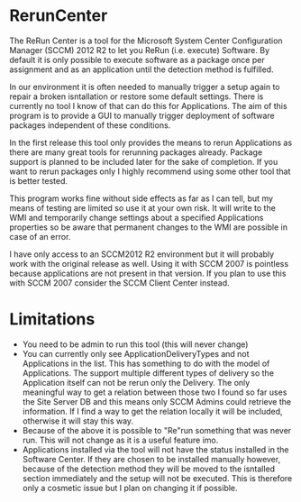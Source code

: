 # RerunCenter

The ReRun Center is a tool for the Microsoft System Center Configuration Manager (SCCM) 2012 R2 to let you ReRun (i.e. execute) Software.
By default it is only possible to execute software as a package once per assignment and as an application until the detection method is fulfilled.

In our environment it is often needed to manually trigger a setup again to repair a broken isntallation or restore some default settings.
There is currently no tool I know of that can do this for Applications.
The aim of this program is to provide a GUI to manually trigger deployment of software packages independent of these conditions.

In the first release this tool only provides the means to rerun Applications as there are many great tools for rerunning packages already.
Package support is planned to be included later for the sake of completion.
If you want to rerun packages only I highly recommend using some other tool that is better tested.

This program works fine without side effects as far as I can tell, but my means of testing are limited so use it at your own risk.
It will write to the WMI and temporarily change settings about a specified Applications properties so be aware that permanent changes to the WMI are possible in case of an error.

I have only access to an SCCM2012 R2 environment but it will probably work with the original release as well. 
Using it with SCCM 2007 is pointless because applications are not present in that version. 
If you plan to use this with SCCM 2007 consider the SCCM Client Center instead.

# Limitations
* You need to be admin to run this tool (this will never change)
* You can currently only see ApplicationDeliveryTypes and not Applications in the list. This has something to do with the model of Applications. The support multiple different types of delivery so the Application itself can not be rerun only the Delivery. The only meaningful way to get a relation between those two I found so far uses the Site Server DB and this means only SCCM Admins could retrieve the information. If I find a way to get the relation locally it will be included, otherwise it will stay this way.
* Because of the above it is possible to "Re"run something that was never run. This will not change as it is a useful feature imo.
* Applications installed via the tool will not have the status installed in the Software Center. If they are chosen to be installed manually however, because of the detection method they will be moved to the isntalled section immediately and the setup will not be executed. This is therefore only a cosmetic issue but I plan on changing it if possible.
